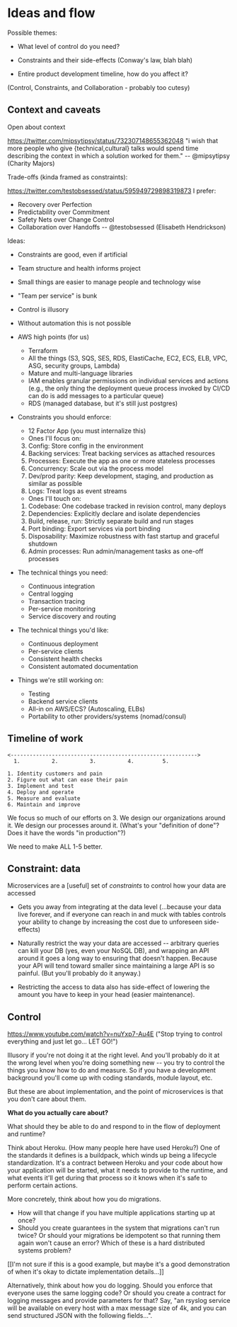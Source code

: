 # Ideas and flow

Possible themes:

- What level of control do you need?

- Constraints and their side-effects (Conway's law, blah blah)

- Entire product development timeline, how do you affect it?

(Control, Constraints, and Collaboration - probably too cutesy)

## Context and caveats

Open about context

https://twitter.com/mipsytipsy/status/732307148655362048
"i wish that more people who give {technical,cultural} talks would spend time
describing the context in which a solution worked for them."
-- @mipsytipsy (Charity Majors)

Trade-offs (kinda framed as constraints):

https://twitter.com/testobsessed/status/595949729898319873
I prefer:
- Recovery over Perfection
- Predictability over Commitment
- Safety Nets over Change Control
- Collaboration over Handoffs
-- @testobsessed (Elisabeth Hendrickson)

Ideas:

- Constraints are good, even if artificial

- Team structure and health informs project

- Small things are easier to manage people and technology wise

- "Team per service" is bunk

- Control is illusory

- Without automation this is not possible

- AWS high points (for us)
    - Terraform
    - All the things (S3, SQS, SES, RDS, ElastiCache, EC2, ECS, ELB, VPC, ASG, security groups, Lambda)
    - Mature and multi-language libraries
    - IAM enables granular permissions on individual services and actions
      (e.g., the only thing the deployment queue process invoked by CI/CD can
      do is add messages to a particular queue)
    - RDS (managed database, but it's still just postgres)

- Constraints you should enforce:
    - 12 Factor App (you must internalize this)
    - Ones I'll focus on:
    3. Config: Store config in the environment
    4. Backing services: Treat backing services as attached resources
    6. Processes: Execute the app as one or more stateless processes
    8. Concurrency: Scale out via the process model
    10. Dev/prod parity: Keep development, staging, and production as similar as possible
    11. Logs: Treat logs as event streams
    - Ones I'll touch on:
    1. Codebase: One codebase tracked in revision control, many deploys
    2. Dependencies: Explicitly declare and isolate dependencies
    5. Build, release, run: Strictly separate build and run stages
    7. Port binding: Export services via port binding
    9. Disposability: Maximize robustness with fast startup and graceful shutdown
    12. Admin processes: Run admin/management tasks as one-off processes

- The technical things you need:
    - Continuous integration
    - Central logging
    - Transaction tracing
    - Per-service monitoring
    - Service discovery and routing

- The technical things you'd like:
    - Continuous deployment
    - Per-service clients
    - Consistent health checks
    - Consistent automated documentation

- Things we're still working on:
    - Testing
    - Backend service clients
    - All-in on AWS/ECS? (Autoscaling, ELBs)
    - Portability to other providers/systems (nomad/consul)


## Timeline of work

    <----------------------------------------------------------->
      1.          2.          3.          4.         5.

    1. Identity customers and pain
    2. Figure out what can ease their pain
    3. Implement and test
    4. Deploy and operate
    5. Measure and evaluate
    6. Maintain and improve

We focus so much of our efforts on 3. We design our organizations around it. We
design our processes around it. (What's your "definition of done"? Does it have
the words "in production"?)

We need to make ALL 1-5 better.

## Constraint: data

Microservices are a [useful] set of *constraints* to control how your data are
accessed

- Gets you away from integrating at the data level (...because your data live
  forever, and if everyone can reach in and muck with tables controls your
  ability to change by increasing the cost due to unforeseen side-effects)

- Naturally restrict the way your data are accessed -- arbitrary queries can
  kill your DB (yes, even your NoSQL DB), and wrapping an API around it goes a
  long way to ensuring that doesn't happen. Because your API will tend toward
  smaller since maintaining a large API is so painful. (But you'll probably do
  it anyway.)

- Restricting the access to data also has side-effect of lowering the amount
  you have to keep in your head (easier maintenance).

## Control

https://www.youtube.com/watch?v=nuYxp7-Au4E ("Stop trying to control everything and just let go... LET GO!")

Illusory if you're not doing it at the right level. And you'll probably do it
at the wrong level when you're doing something new -- you try to control the
things you know how to do and measure. So if you have a development background
you'll come up with coding standards, module layout, etc.

But these are about implementation, and the point of microservices is that you
don't care about them.

**What do you actually care about?**

What should they be able to do and respond to in the flow of deployment and
runtime?

Think about Heroku. (How many people here have used Heroku?) One of the
standards it defines is a buildpack, which winds up being a lifecycle
standardization. It's a contract between Heroku and your code about how your
application will be started, what it needs to provide to the runtime, and what
events it'll get during that process so it knows when it's safe to perform
certain actions.

More concretely, think about how you do migrations.

- How will that change if you have multiple applications starting up at once?
- Should you create guarantees in the system that migrations can't run twice?
  Or should your migrations be idempotent so that running them again won't
  cause an error? Which of these is a hard distributed systems problem?

[[I'm not sure if this is a good example, but maybe it's a good demonstration
of when it's okay to dictate implementation details...]]

Alternatively, think about how you do logging. Should you enforce that everyone
uses the same logging code? Or should you create a contract for logging
messages and provide parameters for that? Say, "an rsyslog service will be
available on every host with a max message size of 4k, and you can send
structured JSON with the following fields...".




